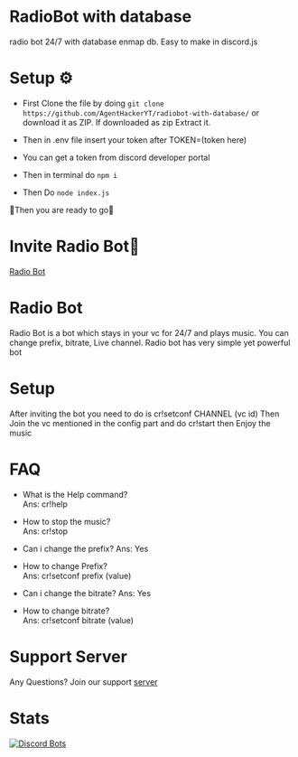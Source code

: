 # RadioBot with database
radio bot 24/7 with database enmap db. Easy to make in discord.js
# Setup ⚙️
- First Clone the file by doing ```git clone https://github.com/AgentHackerYT/radiobot-with-database/```
or download it as ZIP. If downloaded as zip Extract it.


- Then in .env file insert your token after TOKEN=(token here)


- You can get a token from discord developer portal


- Then in terminal do ```npm i```


- Then Do ```node index.js```

 🎉Then you are ready to go🎉
# Invite Radio Bot🤖
[Radio Bot](https://discord.com/api/oauth2/authorize?client_id=828510451595870218&permissions=8&scope=bot)
# Radio Bot
Radio Bot is a bot which stays in your vc for 24/7 and plays music.
You can change prefix, bitrate, Live channel. Radio bot has very simple yet powerful bot
# Setup
After inviting the bot you need to do is cr!setconf CHANNEL (vc id)
Then Join the vc mentioned in the config part and do cr!start
then Enjoy the music 
# FAQ
- What is the Help command?					  
Ans: cr!help 								  

- How to stop the music?					  
Ans: cr!stop
								  
- Can i change the prefix?
Ans: Yes 

- How to change Prefix?						  
Ans: cr!setconf prefix (value)

- Can i change the bitrate?
Ans: Yes 
				  
- How to change bitrate?                      		
Ans: cr!setconf bitrate (value)               

# Support Server

Any Questions?
Join our support [server](https://classifysite.agenthacker.repl.co/server_link.html)
# Stats
[![Discord Bots](https://top.gg/api/widget/828510451595870218.svg)](https://top.gg/bot/828510451595870218)

